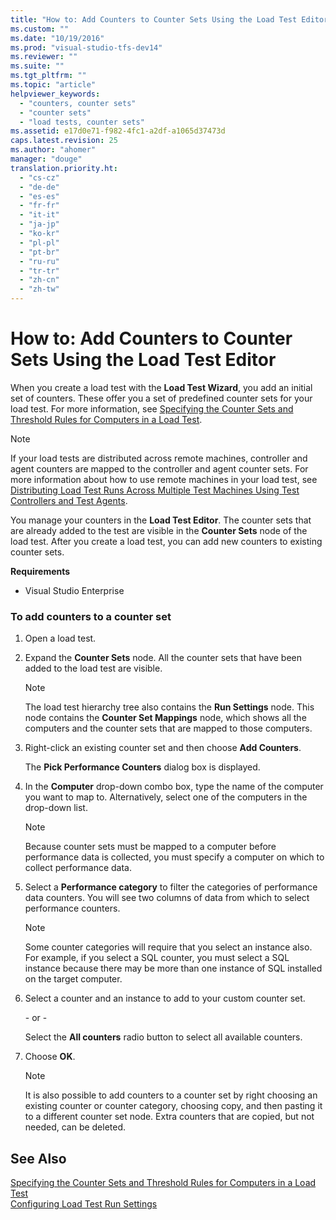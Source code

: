 ```yaml
---
title: "How to: Add Counters to Counter Sets Using the Load Test Editor | testtitle"
ms.custom: ""
ms.date: "10/19/2016"
ms.prod: "visual-studio-tfs-dev14"
ms.reviewer: ""
ms.suite: ""
ms.tgt_pltfrm: ""
ms.topic: "article"
helpviewer_keywords: 
  - "counters, counter sets"
  - "counter sets"
  - "load tests, counter sets"
ms.assetid: e17d0e71-f982-4fc1-a2df-a1065d37473d
caps.latest.revision: 25
ms.author: "ahomer"
manager: "douge"
translation.priority.ht: 
  - "cs-cz"
  - "de-de"
  - "es-es"
  - "fr-fr"
  - "it-it"
  - "ja-jp"
  - "ko-kr"
  - "pl-pl"
  - "pt-br"
  - "ru-ru"
  - "tr-tr"
  - "zh-cn"
  - "zh-tw"
---
```

# How to: Add Counters to Counter Sets Using the Load Test Editor
When you create a load test with the **Load Test Wizard**, you add an initial set of counters. These offer you a set of predefined counter sets for your load test. For more information, see [Specifying the Counter Sets and Threshold Rules for Computers in a Load Test](../test/specifying-the-counter-sets-and-threshold-rules-for-computers-in-a-load-test.md).  
  
> [!NOTE]
>  If your load tests are distributed across remote machines, controller and agent counters are mapped to the controller and agent counter sets. For more information about how to use remote machines in your load test, see [Distributing Load Test Runs Across Multiple Test Machines Using Test Controllers and Test Agents](../test/6e67a587-8aad-48cc-a8c0-6d4b399f3731.md).  
  
 You manage your counters in the **Load Test Editor**. The counter sets that are already added to the test are visible in the **Counter Sets** node of the load test. After you create a load test, you can add new counters to existing counter sets.  
  
 **Requirements**  
  
-   Visual Studio Enterprise  
  
### To add counters to a counter set  
  
1.  Open a load test.  
  
2.  Expand the **Counter Sets** node. All the counter sets that have been added to the load test are visible.  
  
    > [!NOTE]
    >  The load test hierarchy tree also contains the **Run Settings** node. This node contains the **Counter Set Mappings** node, which shows all the computers and the counter sets that are mapped to those computers.  
  
3.  Right-click an existing counter set and then choose **Add Counters**.  
  
     The **Pick Performance Counters** dialog box is displayed.  
  
4.  In the **Computer** drop-down combo box, type the name of the computer you want to map to. Alternatively, select one of the computers in the drop-down list.  
  
    > [!NOTE]
    >  Because counter sets must be mapped to a computer before performance data is collected, you must specify a computer on which to collect performance data.  
  
5.  Select a **Performance category** to filter the categories of performance data counters. You will see two columns of data from which to select performance counters.  
  
    > [!NOTE]
    >  Some counter categories will require that you select an instance also. For example, if you select a SQL counter, you must select a SQL instance because there may be more than one instance of SQL installed on the target computer.  
  
6.  Select a counter and an instance to add to your custom counter set.  
  
     \- or -  
  
     Select the **All counters** radio button to select all available counters.  
  
7.  Choose **OK**.  
  
    > [!NOTE]
    >  It is also possible to add counters to a counter set by right choosing an existing counter or counter category, choosing copy, and then pasting it to a different counter set node. Extra counters that are copied, but not needed, can be deleted.  
  
## See Also  
 [Specifying the Counter Sets and Threshold Rules for Computers in a Load Test](../test/specifying-the-counter-sets-and-threshold-rules-for-computers-in-a-load-test.md)   
 [Configuring Load Test Run Settings](../test/configuring-load-test-run-settings.md)